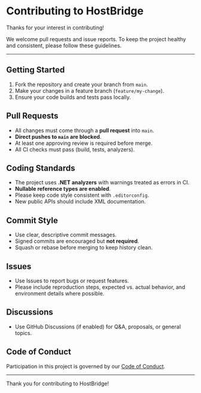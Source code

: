 # Contributing to HostBridge

Thanks for your interest in contributing!

We welcome pull requests and issue reports. To keep the project healthy and consistent, please follow these guidelines.

---

## Getting Started
1. Fork the repository and create your branch from `main`.
2. Make your changes in a feature branch (`feature/my-change`).
3. Ensure your code builds and tests pass locally.

## Pull Requests
- All changes must come through a **pull request** into `main`.
- **Direct pushes to `main` are blocked**.
- At least one approving review is required before merge.
- All CI checks must pass (build, tests, analyzers).

## Coding Standards
- The project uses **.NET analyzers** with warnings treated as errors in CI.
- **Nullable reference types are enabled**.
- Please keep code style consistent with `.editorconfig`.
- New public APIs should include XML documentation.

## Commit Style
- Use clear, descriptive commit messages.
- Signed commits are encouraged but **not required**.
- Squash or rebase before merging to keep history clean.

## Issues
- Use Issues to report bugs or request features.
- Please include reproduction steps, expected vs. actual behavior, and environment details where possible.

## Discussions
- Use GitHub Discussions (if enabled) for Q&A, proposals, or general topics.

## Code of Conduct
Participation in this project is governed by our [Code of Conduct](CODE_OF_CONDUCT.md).

---

Thank you for contributing to HostBridge!
